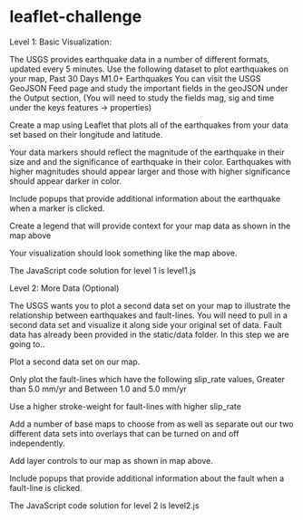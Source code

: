 # leaflet-challenge



Level 1: Basic Visualization:


The USGS provides earthquake data in a number of different formats, updated every 5 minutes.
Use the following dataset to plot earthquakes on your map,
Past 30 Days M1.0+ Earthquakes
You can visit the USGS GeoJSON Feed page and study the important fields in the geoJSON under the Output section,
(You will need to study the fields mag, sig and time under the keys features -> properties)


Create a map using Leaflet that plots all of the earthquakes from your data set based on their longitude and latitude.


Your data markers should reflect the magnitude of the earthquake in their size and and the significance of earthquake in their color. Earthquakes with higher magnitudes should appear larger and those with higher significance should appear darker in color.


Include popups that provide additional information about the earthquake when a marker is clicked.

Create a legend that will provide context for your map data as shown in the map above


Your visualization should look something like the map above.

The JavaScript code solution for level 1 is level1.js




Level 2: More Data (Optional)

The USGS wants you to plot a second data set on your map to illustrate the relationship between earthquakes and fault-lines. You will need to pull in a second data set and visualize it along side your original set of data. Fault data has already been provided in the static/data folder.
In this step we are going to..


Plot a second data set on our map.


Only plot the fault-lines which have the following slip_rate values,
Greater than 5.0 mm/yr and Between 1.0 and 5.0 mm/yr


Use a higher stroke-weight for fault-lines with higher slip_rate


Add a number of base maps to choose from as well as separate out our two different data sets into overlays that can be turned on and off independently.


Add layer controls to our map as shown in map above.


Include popups that provide additional information about the fault when a fault-line is clicked.


The JavaScript code solution for level 2 is level2.js
